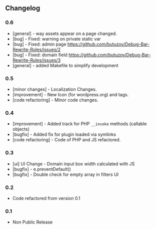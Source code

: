 ## Changelog

### 0.6
* [general] - way assets appear on a page changed.
* [bug] - Fixed: warning on private static var
* [bug] - Fixed: admin page    https://github.com/butuzov/Debug-Bar-Rewrite-Rules/issues/2
* [bug] - Fixed: domain field  https://github.com/butuzov/Debug-Bar-Rewrite-Rules/issues/3
* [general] - added Makefile to simplify development

### 0.5
* [minor changes] - Localization Changes.
* [improvement] - New Icon (for wordpress.org) and tags.
* [code refactoring] - Minor code changes.

### 0.4
* [improvement] - Added track for PHP `__invoke` methods (callable objects)
* [bugfix] - Added fix for plugin loaded via symlinks
* [code refactoring] - Code of PHP and JS refactored.

### 0.3
* [ui] UI Change - Domain input box width calculated with JS
* [bugfix] - e.preventDefault()
* [bugfix] - Double check for empty array in filters UI

### 0.2
* Code refactored from version 0.1

### 0.1
* Non Public Release
